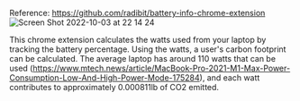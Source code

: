 Reference: https://github.com/radibit/battery-info-chrome-extension
![Screen Shot 2022-10-03 at 22 14 24](https://user-images.githubusercontent.com/71115970/193733065-b719ad02-cf91-4977-a40a-fc8b1b5ccd75.png)


This chrome extension calculates the watts used from your laptop by tracking the battery percentage. Using the watts, a user's carbon footprint can be calculated. The average laptop has around 110 watts that can be used (https://www.mtech.news/article/MacBook-Pro-2021-M1-Max-Power-Consumption-Low-And-High-Power-Mode-175284), and each watt contributes to approximately 0.000811lb of CO2 emitted. 
